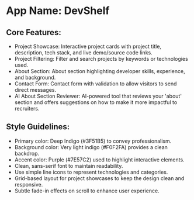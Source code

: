 # **App Name**: DevShelf

## Core Features:

- Project Showcase: Interactive project cards with project title, description, tech stack, and live demo/source code links.
- Project Filtering: Filter and search projects by keywords or technologies used.
- About Section: About section highlighting developer skills, experience, and background.
- Contact Form: Contact form with validation to allow visitors to send direct messages.
- AI About Section Reviewer: AI-powered tool that reviews your 'about' section and offers suggestions on how to make it more impactful to recruiters.

## Style Guidelines:

- Primary color: Deep Indigo (#3F51B5) to convey professionalism.
- Background color: Very light indigo (#F0F2FA) provides a clean backdrop.
- Accent color: Purple (#7E57C2) used to highlight interactive elements.
- Clean, sans-serif font to maintain readability.
- Use simple line icons to represent technologies and categories.
- Grid-based layout for project showcases to keep the design clean and responsive.
- Subtle fade-in effects on scroll to enhance user experience.